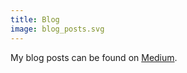 ```yaml
---
title: Blog
image: blog_posts.svg
---
```


My blog posts can be found on <a href="https://medium.com/@rosariopfernandes">Medium</a>.
